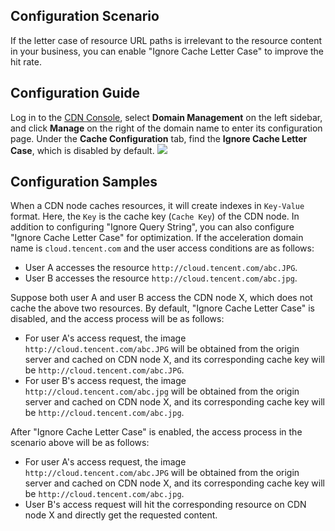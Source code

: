 ## Configuration Scenario

If the letter case of resource URL paths is irrelevant to the resource content in your business, you can enable "Ignore Cache Letter Case" to improve the hit rate.

## Configuration Guide

Log in to the [CDN Console](https://console.cloud.tencent.com/cdn), select **Domain Management** on the left sidebar, and click **Manage** on the right of the domain name to enter its configuration page. Under the **Cache Configuration** tab, find the **Ignore Cache Letter Case**, which is disabled by default.
![](https://main.qcloudimg.com/raw/01f93aaa70c523ae0bb1ab5debae8558.png)

## Configuration Samples

When a CDN node caches resources, it will create indexes in `Key-Value` format. Here, the `Key` is the cache key (`Cache Key`) of the CDN node. In addition to configuring "Ignore Query String", you can also configure "Ignore Cache Letter Case" for optimization.
If the acceleration domain name is `cloud.tencent.com` and the user access conditions are as follows:

- User A accesses the resource `http://cloud.tencent.com/abc.JPG`.
- User B accesses the resource `http://cloud.tencent.com/abc.jpg`.
  

Suppose both user A and user B access the CDN node X, which does not cache the above two resources. By default, "Ignore Cache Letter Case" is disabled, and the access process will be as follows:
- For user A's access request, the image `http://cloud.tencent.com/abc.JPG` will be obtained from the origin server and cached on CDN node X, and its corresponding cache key will be `http://cloud.tencent.com/abc.JPG`.
- For user B's access request, the image `http://cloud.tencent.com/abc.jpg` will be obtained from the origin server and cached on CDN node X, and its corresponding cache key will be `http://cloud.tencent.com/abc.jpg`.
  

After "Ignore Cache Letter Case" is enabled, the access process in the scenario above will be as follows:
- For user A's access request, the image `http://cloud.tencent.com/abc.JPG` will be obtained from the origin server and cached on CDN node X, and its corresponding cache key will be `http://cloud.tencent.com/abc.jpg`.
- User B's access request will hit the corresponding resource on CDN node X and directly get the requested content.
